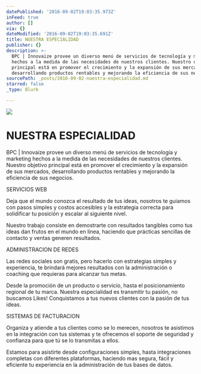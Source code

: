 ```yaml
---
datePublished: '2016-09-02T19:03:35.973Z'
inFeed: true
author: []
via: {}
dateModified: '2016-09-02T19:03:35.691Z'
title: NUESTRA ESPECIALIDAD
publisher: {}
description: >-
  BPC | Innovaize provee un diverso menú de servicios de tecnología y marketing
  hechos a la medida de las necesidades de nuestros clientes. Nuestro objetivo
  principal está en promover el crecimiento y la expansión de sus mercados,
  desarrollando productos rentables y mejorando la eficiencia de sus negocios.
sourcePath: _posts/2016-09-02-nuestra-especialidad.md
starred: false
_type: Blurb

---
```

![](https://the-grid-user-content.s3-us-west-2.amazonaws.com/a9dbbab4-95d0-4b78-9c60-bac32c3270b3.jpg)

# NUESTRA ESPECIALIDAD

BPC | Innovaize provee un diverso menú de servicios de tecnología y marketing hechos a la medida de las necesidades de nuestros clientes. Nuestro objetivo principal está en promover el crecimiento y la expansión de sus mercados, desarrollando productos rentables y mejorando la eficiencia de sus negocios.

SERVICIOS WEB

Deja que el mundo conozca el resultado de tus ideas, nosotros te guiamos con pasos simples y costos accesibles y la estrategia correcta para solidificar tu posición y escalar al siguiente nivel.

Nuestro trabajo consiste en demostrarte con resultados tangibles como tus ideas dan frutos en el mundo en línea, haciendo que prácticas sencillas de contacto y ventas generen resultados.

ADMINISTRACION DE REDES

Las redes sociales son gratis, pero hacerlo con estrategias simples y experiencia, te brindará mejores resultados con la administración o coaching que requieras para alcanzar tus metas.

Desde la promoción de un producto o servicio, hasta el posicionamiento regional de tu marca. Nuestra especialidad es transmitir tu pasión, no buscamos Likes! Conquistamos a tus nuevos clientes con la pasión de tus ideas.

SISTEMAS DE FACTURACION

Organiza y atiende a tus clientes como se lo merecen, nosotros te asistimos en la integración con tus sistemas y te ofrecemos el soporte de seguridad y confianza para que tú se lo transmitas a ellos.

Estamos para asistirte desde configuraciones simples, hasta integraciones completas con diferentes plataformas, haciendo mas segura, fácil y eficiente tu experiencia en la administración de tus bases de datos.